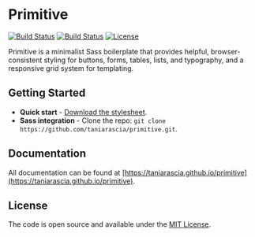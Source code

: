 # Primitive

[![Build Status](https://img.shields.io/github/forks/taniarascia/primitive.svg)](https://github.com/taniarascia/primitive)
[![Build Status](https://img.shields.io/github/stars/taniarascia/primitive.svg)](https://github.com/taniarascia/primitive)
[![License](https://img.shields.io/github/license/taniarascia/primitive.svg)](https://github.com/taniarascia/primitive)

Primitive is a minimalist Sass boilerplate that provides helpful, browser-consistent styling for buttons, forms, tables, lists, and typography, and a responsive grid system for templating.

## Getting Started

* **Quick start** - [Download the stylesheet](https://taniarascia.github.io/primitive/css/main.min.css).
* **Sass integration** - Clone the repo: `git clone https://github.com/taniarascia/primitive.git`.

## Documentation

All documentation can be found at [https://taniarascia.github.io/primitive](https://taniarascia.github.io/primitive).

## License

The code is open source and available under the [MIT License](LICENSE.md).

